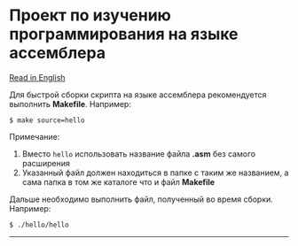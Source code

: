 # Проект по изучению программирования на языке ассемблера
[Read in English][en]

Для быстрой сборки скрипта на языке ассемблера рекомендуется выполнить **Makefile**. Например:

`$ make source=hello` 

Примечание: 
1. Вместо `hello` использовать название файла **.asm** без самого расширения
2. Указанный файл должен находиться в папке с таким же названием, а сама папка в том же каталоге что и файл **Makefile**

Дальше необходимо выполнить файл, полученный во время сборки. Например:

`$ ./hello/hello`


---
[ru]: README-ru.md
[en]: README.md